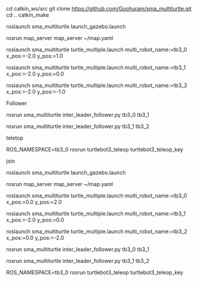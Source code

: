 
cd catkin_ws/src
git clone https://github.com/Goohuram/sma_multiturtle.git
cd ..
catkin_make

roslaunch sma_multiturtle launch_gazebo.launch

rosrun map_server map_server ~/map.yaml

roslaunch sma_multiturtle turtle_multiple.launch multi_robot_name:=tb3_0 x_pos:=-2.0 y_pos:=1.0

roslaunch sma_multiturtle turtle_multiple.launch multi_robot_name:=tb3_1 x_pos:=-2.0 y_pos:=0.0

roslaunch sma_multiturtle turtle_multiple.launch multi_robot_name:=tb3_2 x_pos:=-2.0 y_pos:=-1.0



Follower

rosrun sma_multiturtle inter_leader_follower.py tb3_0 tb3_1

rosrun sma_multiturtle inter_leader_follower.py tb3_1 tb3_2


teletop

ROS_NAMESPACE=tb3_0 rosrun turtlebot3_teleop turtlebot3_teleop_key

join

roslaunch sma_multiturtle launch_gazebo.launch

rosrun map_server map_server ~/map.yaml

roslaunch sma_multiturtle turtle_multiple.launch multi_robot_name:=tb3_0 x_pos:=0.0 y_pos:=2.0

roslaunch sma_multiturtle turtle_multiple.launch multi_robot_name:=tb3_1 x_pos:=-2.0 y_pos:=0.0

roslaunch sma_multiturtle turtle_multiple.launch multi_robot_name:=tb3_2 x_pos:=0.0 y_pos:=-2.0

rosrun sma_multiturtle inter_leader_follower.py tb3_0 tb3_1

rosrun sma_multiturtle inter_leader_follower.py tb3_1 tb3_2

ROS_NAMESPACE=tb3_0 rosrun turtlebot3_teleop turtlebot3_teleop_key


